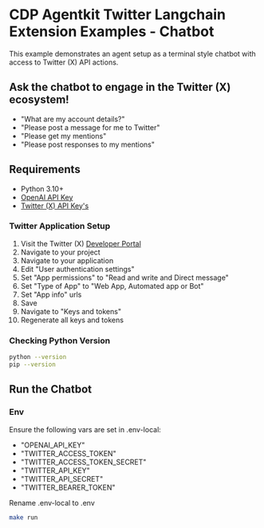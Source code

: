 # CDP Agentkit Twitter Langchain Extension Examples - Chatbot

This example demonstrates an agent setup as a terminal style chatbot with access to Twitter (X) API actions.

## Ask the chatbot to engage in the Twitter (X) ecosystem!
- "What are my account details?"
- "Please post a message for me to Twitter"
- "Please get my mentions"
- "Please post responses to my mentions"

## Requirements
- Python 3.10+
- [OpenAI API Key](https://platform.openai.com/docs/quickstart#create-and-export-an-api-key)
- [Twitter (X) API Key's](https://developer.x.com/en/portal/dashboard)

### Twitter Application Setup
1. Visit the Twitter (X) [Developer Portal](https://developer.x.com/en/portal/dashboard)
2. Navigate to your project
3. Navigate to your application
4. Edit "User authentication settings"
5. Set "App permissions" to "Read and write and Direct message"
6. Set "Type of App" to "Web App, Automated app or Bot"
7. Set "App info" urls
8. Save
9. Navigate to "Keys and tokens"
10. Regenerate all keys and tokens

### Checking Python Version

```bash
python --version
pip --version
```

## Run the Chatbot

### Env
Ensure the following vars are set in .env-local:
- "OPENAI_API_KEY"
- "TWITTER_ACCESS_TOKEN"
- "TWITTER_ACCESS_TOKEN_SECRET"
- "TWITTER_API_KEY"
- "TWITTER_API_SECRET"
- "TWITTER_BEARER_TOKEN"

Rename .env-local to .env

```bash
make run
```
